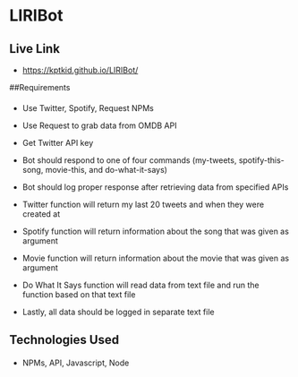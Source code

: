 # LIRIBot

## Live Link
- https://kptkid.github.io/LIRIBot/

##Requirements
####
- Use Twitter, Spotify, Request NPMs

- Use Request to grab data from OMDB API

- Get Twitter API key

- Bot should respond to one of four commands (my-tweets, spotify-this-song, movie-this, and do-what-it-says)

- Bot should log proper response after retrieving data from specified APIs

- Twitter function will return my last 20 tweets and when they were created at

- Spotify function will return information about the song that was given as argument

- Movie function will return information about the movie that was given as argument

- Do What It Says function will read data from text file and run the function based on that text file

- Lastly, all data should be logged in separate text file

## Technologies Used
####
- NPMs, API, Javascript, Node
